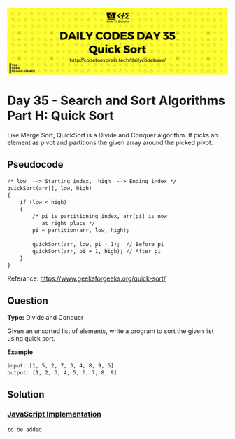 ![cover](./cover.png)

# Day 35 - Search and Sort Algorithms Part H: Quick Sort

Like Merge Sort, QuickSort is a Divide and Conquer algorithm. It picks an element as pivot and partitions the given array around the picked pivot.

## Pseudocode

```
/* low  --> Starting index,  high  --> Ending index */
quickSort(arr[], low, high)
{
    if (low < high)
    {
        /* pi is partitioning index, arr[pi] is now
           at right place */
        pi = partition(arr, low, high);

        quickSort(arr, low, pi - 1);  // Before pi
        quickSort(arr, pi + 1, high); // After pi
    }
}
```

Referance: https://www.geeksforgeeks.org/quick-sort/

## Question

**Type:** Divide and Conquer

Given an unsorted list of elements, write a program to sort the given list using quick sort.

**Example**

```
input: [1, 5, 2, 7, 3, 4, 8, 9, 6]
output: [1, 2, 3, 4, 5, 6, 7, 8, 9]
```

## Solution

### [JavaScript Implementation](./JavaScript/mergeSort.js)

```js
to be added
```